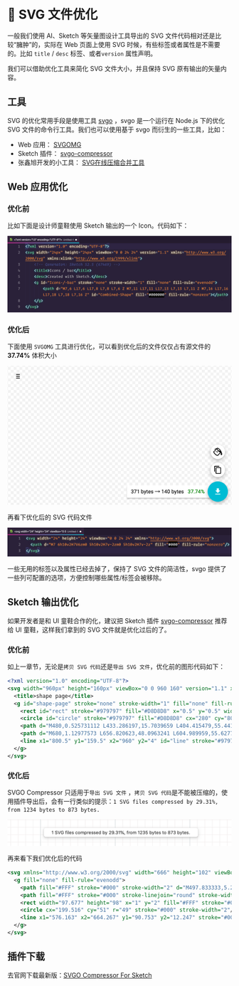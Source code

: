# 🚀 SVG 文件优化

一般我们使用 AI、Sketch 等矢量图设计工具导出的 SVG 文件代码相对还是比较“臃肿”的，实际在 Web 页面上使用 SVG 时候，有些标签或者属性是不需要的。比如 `title` / `desc` 标签、或者`version` 属性声明。

我们可以借助优化工具来简化 SVG 文件大小，并且保持 SVG 原有输出的矢量内容。

## 工具

SVG 的优化常用手段是使用工具 [svgo](https://github.com/svg/svgo) ，svgo 是一个运行在 Node.js 下的优化 SVG 文件的命令行工具。我们也可以使用基于 svgo 而衍生的一些工具，比如：

- Web 应用： [SVGOMG](https://jakearchibald.github.io/svgomg/)
- Sketch 插件： [svgo-compressor](https://www.sketch.com/extensions/plugins/svgo-compressor/)
- 张鑫旭开发的小工具： [SVG在线压缩合并工具](https://www.zhangxinxu.com/sp/svgo/)

## Web 应用优化

### 优化前

比如下面是设计师童鞋使用 Sketch 输出的一个 Icon。代码如下：

![chapter3-1](public/chapter3-1.png)

### 优化后

下面使用 `SVGOMG` 工具进行优化，可以看到优化后的文件仅仅占有源文件的 **37.74%** 体积大小

![chapter3-2](public/chapter3-2.png)

再看下优化后的 SVG 代码文件

![chapter3-3](public/chapter3-3.png)

一些无用的标签以及属性已经去掉了，保持了 SVG 文件的简洁性，svgo 提供了一些列可配置的选项，方便控制哪些属性/标签会被移除。

## Sketch 输出优化

如果开发者是和 UI 童鞋合作的化，建议把 Sketch 插件  [svgo-compressor](https://www.sketch.com/extensions/plugins/svgo-compressor/)  推荐给 UI 童鞋，这样我们拿到的 SVG 文件就是优化过后的了。

### 优化前

如上一章节，无论是`拷贝 SVG 代码`还是`导出 SVG 文件`，优化前的图形代码如下：

```xml
<?xml version="1.0" encoding="UTF-8"?>
<svg width="960px" height="160px" viewBox="0 0 960 160" version="1.1" xmlns="http://www.w3.org/2000/svg" xmlns:xlink="http://www.w3.org/1999/xlink">
  <title>shape page</title>
  <g id="shape-page" stroke="none" stroke-width="1" fill="none" fill-rule="evenodd">
    <rect id="rect" stroke="#979797" fill="#D8D8D8" x="0.5" y="0.5" width="159" height="159"></rect>
    <circle id="circle" stroke="#979797" fill="#D8D8D8" cx="280" cy="80" r="79.5"></circle>
    <path d="M480,0.525731112 L433.286197,15.7039659 L404.415479,55.4411003 L404.415479,104.5589 L433.286197,144.296034 L480,159.474269 L526.713803,144.296034 L555.584521,104.5589 L555.584521,55.4411003 L526.713803,15.7039659 L480,0.525731112 Z" id="decagon" stroke="#979797" fill="#D8D8D8"></path>
    <path d="M680,1.12977573 L656.820623,48.0963241 L604.989959,55.6277604 L642.49498,92.1861198 L633.641245,143.807352 L680,119.435112 L726.358755,143.807352 L717.50502,92.1861198 L755.010041,55.6277604 L703.179377,48.0963241 L680,1.12977573 Z" id="star" stroke="#979797" fill="#D8D8D8"></path>
    <line x1="800.5" y1="159.5" x2="960" y2="4" id="line" stroke="#979797" stroke-linecap="square"></line>
  </g>
</svg>
```

### 优化后

SVGO Compressor 只适用于`导出 SVG 文件` ，`拷贝 SVG 代码`是不能被压缩的，使用插件导出后，会有一行类似的提示：`1 SVG files compressed by 29.31%, from 1234 bytes to 873 bytes.`

![chapter3-4](public/chapter3-4.png)

再来看下我们优化后的代码

```xml
<svg xmlns="http://www.w3.org/2000/svg" width="666" height="102" viewBox="0 0 666 102">
  <g fill="none" fill-rule="evenodd">
    <path fill="#FFF" stroke="#000" stroke-width="2" d="M497.833333,5.28389709 L483.271369,35.1844928 L450.677268,39.9840706 L474.26363,63.2827467 L468.699074,96.160745 L497.833333,80.6389961 L526.967592,96.160745 L521.403037,63.2827467 L544.989398,39.9840706 L512.395298,35.1844928 L497.833333,5.28389709 Z"/>
    <path fill="#FFF" stroke="#000" stroke-linejoin="round" stroke-width="2" d="M347.763441,1 L378.565457,11 L397.602151,35.5491503 L397.602151,66.757608 L378.565457,91.4508497 C365.556718,97.8169499 355.289379,101 347.763441,101 C340.237503,101 329.970164,97.8169499 316.961424,91.4508497 L297.924731,66.757608 L297.924731,35.5491503 L316.961424,11 L347.763441,1 Z"/>
    <rect width="97.677" height="98" x="1" y="2" fill="#FFF" stroke="#000" stroke-width="2"/>
    <circle cx="199.516" cy="51" r="49" stroke="#000" stroke-width="2"/>
    <line x1="576.163" x2="664.267" y1="90.753" y2="12.247" stroke="#000" stroke-linecap="square" stroke-width="2"/>
  </g>
</svg>
```

## 插件下载

去官网下载最新版：[SVGO Compressor For Sketch](https://www.sketch.com/extensions/plugins/svgo-compressor/)
